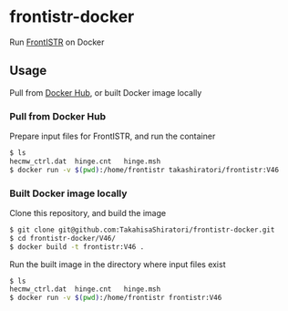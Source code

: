 # frontistr-docker
Run [FrontISTR](https://github.com/FrontISTR/FrontISTR) on Docker

## Usage
Pull from [Docker Hub](https://hub.docker.com/r/takashiratori/frontistr), or built Docker image locally

### Pull from Docker Hub
Prepare input files for FrontISTR, and run the container
```bash
$ ls
hecmw_ctrl.dat	hinge.cnt	hinge.msh
$ docker run -v $(pwd):/home/frontistr takashiratori/frontistr:V46
```

### Built Docker image locally
Clone this repository, and build the image
```bash
$ git clone git@github.com:TakahisaShiratori/frontistr-docker.git
$ cd frontistr-docker/V46/
$ docker build -t frontistr:V46 .
```
Run the built image in the directory where input files exist
```bash
$ ls
hecmw_ctrl.dat	hinge.cnt	hinge.msh
$ docker run -v $(pwd):/home/frontistr frontistr:V46
```
